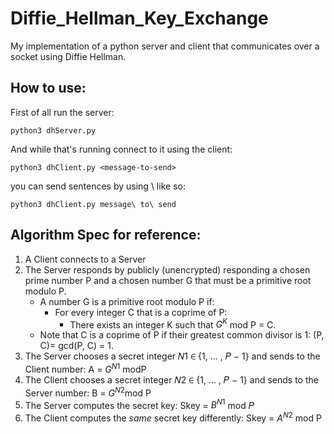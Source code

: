 # Diffie_Hellman_Key_Exchange
My implementation of a python server and client that communicates over a socket using Diffie Hellman.

## How to use:

First of all run the server:
```
python3 dhServer.py
```

And while that's running connect to it using the client:
```
python3 dhClient.py <message-to-send>
```

you can send sentences by using \ like so:
```
python3 dhClient.py message\ to\ send
```


## Algorithm Spec for reference:
1. A Client connects to a Server
2. The Server responds by publicly (unencrypted) responding a chosen prime number P and a chosen number G that must be a primitive root modulo P.
    * A number G is a primitive root modulo P if:
        * For every integer C that is a coprime of P:
            * There exists an integer K such that $G^K$ mod P = C.
    * Note that C is a coprime of P if their greatest common divisor is 1: (P, C)= gcd(P, C) = 1.
3. The Server chooses a secret integer 𝑁1 ∈ {1, ... , 𝑃 − 1} and sends to the Client number: A = $G^{N1}$ modP
4. The Client chooses a secret integer 𝑁2 ∈ {1, ... , 𝑃 − 1} and sends to the Server number: B = $G^{N2}$mod P
5. The Server computes the secret key: Skey = $B^{N1}$ mod 𝑃
6. The Client computes the *same* secret key differently: Skey = $A^{N2}$ mod P